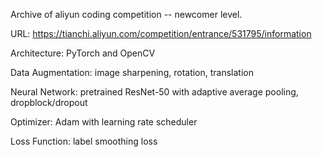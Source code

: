 Archive of aliyun coding competition -- newcomer level.

URL: https://tianchi.aliyun.com/competition/entrance/531795/information

Architecture: PyTorch and OpenCV

Data Augmentation: image sharpening, rotation, translation

Neural Network: pretrained ResNet-50 with adaptive average pooling, dropblock/dropout

Optimizer: Adam with learning rate scheduler

Loss Function: label smoothing loss
